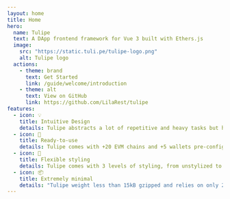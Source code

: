 ```yaml
---
layout: home
title: Home
hero:
  name: Tulipe
  text: A DApp frontend framework for Vue 3 built with Ethers.js
  image:
    src: "https://static.tuli.pe/tulipe-logo.png"
    alt: Tulipe logo
  actions:
    - theme: brand
      text: Get Started
      link: /guide/welcome/introduction
    - theme: alt
      text: View on GitHub
      link: https://github.com/LilaRest/tulipe
features:
  - icon: 💡
    title: Intuitive Design
    details: Tulipe abstracts a lot of repetitive and heavy tasks but has been thought to always let developers feel what happens under the hood.
  - icon: 🦥
    title: Ready-to-use
    details: Tulipe comes with +20 EVM chains and +5 wallets pre-configured. Give it a chain's ID and a wallet name, and your DApp is ready to run !
  - icon: 🖖
    title: Flexible styling
    details: Tulipe comes with 3 levels of styling, from unstylized to opinionated, so you can choose your level of customization.
  - icon: 📦
    title: Extremely minimal
    details: "Tulipe weight less than 15kB gzipped and relies on only 2 top-level dependencies : Vue3 and Ethers.js"
---
```

